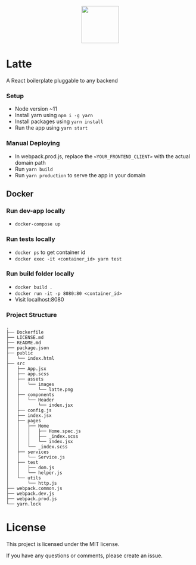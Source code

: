 <p align="center">
  <img width="100" src="https://raw.githubusercontent.com/msintaha/latte/master/src/assets/images/latte.png">
</p>

# Latte
A React boilerplate pluggable to any backend

### Setup
- Node version ~11
- Install yarn using `npm i -g yarn`
- Install packages using `yarn install`
- Run the app using `yarn start`

### Manual Deploying
- In webpack.prod.js, replace the `<YOUR_FRONTEND_CLIENT>` with the actual domain path
- Run `yarn build`
- Run `yarn production` to serve the app in your domain

## Docker
### Run dev-app locally
- `docker-compose up`
### Run tests locally
- `docker ps` to get container id
- `docker exec -it <container_id> yarn test`
### Run build folder locally
- `docker build .`
- `docker run -it -p 8080:80 <container_id>`
- Visit localhost:8080


### Project Structure

```
.
├── Dockerfile
├── LICENSE.md
├── README.md
├── package.json
├── public
│   └── index.html
├── src
│   ├── App.jsx
│   ├── app.scss
│   ├── assets
│   │   └── images
│   │       └── latte.png
│   ├── components
│   │   └── Header
│   │       └── index.jsx
│   ├── config.js
│   ├── index.jsx
│   ├── pages
│   │   ├── Home
│   │   │   ├── Home.spec.js
│   │   │   ├── _index.scss
│   │   │   └── index.jsx
│   │   └── _index.scss
│   ├── services
│   │   └── Service.js
│   ├── test
│   │   ├── dom.js
│   │   └── helper.js
│   └── utils
│       └── http.js
├── webpack.common.js
├── webpack.dev.js
├── webpack.prod.js
└── yarn.lock
```

# License
This project is licensed under the MIT license.

If you have any questions or comments, please create an issue.

